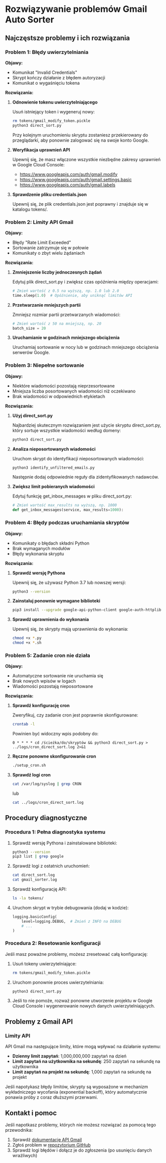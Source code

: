 # Rozwiązywanie problemów Gmail Auto Sorter

## Najczęstsze problemy i ich rozwiązania

### Problem 1: Błędy uwierzytelniania

**Objawy:**
- Komunikat "Invalid Credentials"
- Skrypt kończy działanie z błędem autoryzacji
- Komunikat o wygaśnięciu tokena

**Rozwiązania:**

1. **Odnowienie tokenu uwierzytelniającego**

   Usuń istniejący token i wygeneruj nowy:

   ```bash
   rm tokens/gmail_modify_token.pickle
   python3 direct_sort.py
   ```

   Przy kolejnym uruchomieniu skryptu zostaniesz przekierowany do przeglądarki, aby ponownie zalogować się na swoje konto Google.

2. **Weryfikacja uprawnień API**

   Upewnij się, że masz włączone wszystkie niezbędne zakresy uprawnień w Google Cloud Console:
   - https://www.googleapis.com/auth/gmail.modify
   - https://www.googleapis.com/auth/gmail.settings.basic
   - https://www.googleapis.com/auth/gmail.labels

3. **Sprawdzenie pliku credentials.json**

   Upewnij się, że plik credentials.json jest poprawny i znajduje się w katalogu tokens/.

### Problem 2: Limity API Gmail

**Objawy:**
- Błędy "Rate Limit Exceeded"
- Sortowanie zatrzymuje się w połowie
- Komunikaty o zbyt wielu żądaniach

**Rozwiązania:**

1. **Zmniejszenie liczby jednoczesnych żądań**

   Edytuj plik direct_sort.py i zwiększ czas opóźnienia między operacjami:

   ```python
   # Zmień wartość z 0.5 na wyższą, np. 1.0 lub 2.0
   time.sleep(1.0)  # Opóźnienie, aby uniknąć limitów API
   ```

2. **Przetwarzanie mniejszych partii**

   Zmniejsz rozmiar partii przetwarzanych wiadomości:

   ```python
   # Zmień wartość z 50 na mniejszą, np. 20
   batch_size = 20
   ```

3. **Uruchamianie w godzinach mniejszego obciążenia**

   Uruchamiaj sortowanie w nocy lub w godzinach mniejszego obciążenia serwerów Google.

### Problem 3: Niepełne sortowanie

**Objawy:**
- Niektóre wiadomości pozostają nieprzesortowane
- Mniejsza liczba posortowanych wiadomości niż oczekiwano
- Brak wiadomości w odpowiednich etykietach

**Rozwiązania:**

1. **Użyj direct_sort.py**

   Najbardziej skutecznym rozwiązaniem jest użycie skryptu direct_sort.py, który sortuje wszystkie wiadomości według domeny:

   ```bash
   python3 direct_sort.py
   ```

2. **Analiza nieposortowanych wiadomości**

   Uruchom skrypt do identyfikacji nieposortowanych wiadomości:

   ```bash
   python3 identify_unfiltered_emails.py
   ```

   Następnie dodaj odpowiednie reguły dla zidentyfikowanych nadawców.

3. **Zwiększ limit pobieranych wiadomości**

   Edytuj funkcję get_inbox_messages w pliku direct_sort.py:

   ```python
   # Zmień wartość max_results na wyższą, np. 1000
   def get_inbox_messages(service, max_results=1000):
   ```

### Problem 4: Błędy podczas uruchamiania skryptów

**Objawy:**
- Komunikaty o błędach składni Python
- Brak wymaganych modułów
- Błędy wykonania skryptu

**Rozwiązania:**

1. **Sprawdź wersję Pythona**

   Upewnij się, że używasz Python 3.7 lub nowszej wersji:

   ```bash
   python3 --version
   ```

2. **Zainstaluj ponownie wymagane biblioteki**

   ```bash
   pip3 install --upgrade google-api-python-client google-auth-httplib2 google-auth-oauthlib
   ```

3. **Sprawdź uprawnienia do wykonania**

   Upewnij się, że skrypty mają uprawnienia do wykonania:

   ```bash
   chmod +x *.py
   chmod +x *.sh
   ```

### Problem 5: Zadanie cron nie działa

**Objawy:**
- Automatyczne sortowanie nie uruchamia się
- Brak nowych wpisów w logach
- Wiadomości pozostają nieposortowane

**Rozwiązania:**

1. **Sprawdź konfigurację cron**

   Zweryfikuj, czy zadanie cron jest poprawnie skonfigurowane:

   ```bash
   crontab -l
   ```

   Powinien być widoczny wpis podobny do:
   ```
   0 * * * * cd /ścieżka/do/skryptów && python3 direct_sort.py > ../logs/cron_direct_sort.log 2>&1
   ```

2. **Ręczne ponowne skonfigurowanie cron**

   ```bash
   ./setup_cron.sh
   ```

3. **Sprawdź logi cron**

   ```bash
   cat /var/log/syslog | grep CRON
   ```

   lub

   ```bash
   cat ../logs/cron_direct_sort.log
   ```

## Procedury diagnostyczne

### Procedura 1: Pełna diagnostyka systemu

1. Sprawdź wersję Pythona i zainstalowane biblioteki:
   ```bash
   python3 --version
   pip3 list | grep google
   ```

2. Sprawdź logi z ostatnich uruchomień:
   ```bash
   cat direct_sort.log
   cat gmail_sorter.log
   ```

3. Sprawdź konfigurację API:
   ```bash
   ls -la tokens/
   ```

4. Uruchom skrypt w trybie debugowania (dodaj w kodzie):
   ```python
   logging.basicConfig(
       level=logging.DEBUG,  # Zmień z INFO na DEBUG
       # ...
   )
   ```

### Procedura 2: Resetowanie konfiguracji

Jeśli masz poważne problemy, możesz zresetować całą konfigurację:

1. Usuń tokeny uwierzytelniające:
   ```bash
   rm tokens/gmail_modify_token.pickle
   ```

2. Uruchom ponownie proces uwierzytelniania:
   ```bash
   python3 direct_sort.py
   ```

3. Jeśli to nie pomoże, rozważ ponowne utworzenie projektu w Google Cloud Console i wygenerowanie nowych danych uwierzytelniających.

## Problemy z Gmail API

### Limity API

API Gmail ma następujące limity, które mogą wpływać na działanie systemu:

- **Dzienny limit zapytań**: 1,000,000,000 zapytań na dzień
- **Limit zapytań na użytkownika na sekundę**: 250 zapytań na sekundę na użytkownika
- **Limit zapytań na projekt na sekundę**: 1,000 zapytań na sekundę na projekt

Jeśli napotykasz błędy limitów, skrypty są wyposażone w mechanizm wykładniczego wycofania (exponential backoff), który automatycznie ponawia próby z coraz dłuższymi przerwami.

## Kontakt i pomoc

Jeśli napotkasz problemy, których nie możesz rozwiązać za pomocą tego przewodnika:

1. Sprawdź [dokumentację API Gmail](https://developers.google.com/gmail/api/guides)
2. Zgłoś problem w [repozytorium GitHub](https://github.com/krzyk/gmail-auto-sorter/issues)
3. Sprawdź logi błędów i dołącz je do zgłoszenia (po usunięciu danych wrażliwych)